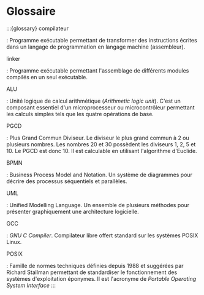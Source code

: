 # Glossaire

:::{glossary}
compilateur

: Programme exécutable permettant de transformer des instructions écrites dans un langage de programmation en langage machine (assembleur).

linker

: Programme exécutable permettant l'assemblage de différents modules compilés en un seul exécutable.

ALU

: Unité logique de calcul arithmétique (*Arithmetic logic unit*). C'est un composant essentiel d'un microprocesseur ou microcontrôleur permettant les calculs simples tels que les quatre opérations de base.

PGCD

: Plus Grand Commun Diviseur. Le diviseur le plus grand commun à 2 ou plusieurs nombres. Les nombres 20 et 30 possèdent les diviseurs 1, 2, 5 et 10. Le PGCD est donc 10. Il est calculable en utilisant l'algorithme d'Euclide.

BPMN

: Business Process Model and Notation. Un système de diagrammes pour décrire des processus séquentiels et parallèles.

UML

: Unified Modelling Language. Un ensemble de plusieurs méthodes pour présenter graphiquement une architecture logicielle.

GCC

: *GNU C Compiler*. Compilateur libre offert standard sur les systèmes POSIX Linux.

POSIX

: Famille de normes techniques définies depuis 1988 et suggérées par Richard Stallman permettant de standardiser le fonctionnement des systèmes d'exploitation éponymes. Il est l'acronyme de *Portable Operating System Interface*
:::
